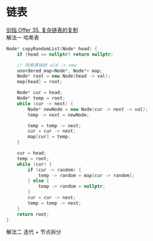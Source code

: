 # 链表
[剑指 Offer 35. 复杂链表的复制](https://leetcode-cn.com/problems/fu-za-lian-biao-de-fu-zhi-lcof/)  
解法一 哈希表  
```cpp
Node* copyRandomList(Node* head) {
    if (head == nullptr) return nullptr;

    // 哈希表映射 old -> new
    unordered_map<Node*, Node*> map;
    Node* root = new Node(head -> val);
    map[head] = root;

    Node* cur = head;
    Node* temp = root;
    while (cur -> next) {
        Node* newNode = new Node(cur -> next -> val);
        temp -> next = newNode;

        temp = temp -> next;
        cur = cur -> next;
        map[cur] = temp;
    }

    cur = head;
    temp = root;
    while (cur) {
        if (cur -> random) {
            temp -> random = map[cur -> random];
        } else {
            temp -> random = nullptr;
        }
        cur = cur -> next;
        temp = temp -> next;
    } 
    return root; 
}
```
解法二 迭代 + 节点拆分